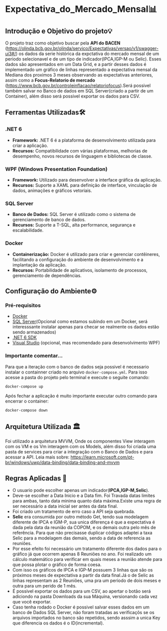 # Expectativa_do_Mercado_Mensal📊
## Introdução e Objetivo do projeto💡
O projeto traz como objetivo buscar pela **API do BACEN** (https://olinda.bcb.gov.br/olinda/servico/Expectativas/versao/v1/swagger-ui3#/) 
 os dados da serie histórica da expctativa do mercado mensal de um periodo selecionavel e de um tipo de indicador(IPCA,IGP-M ou Selic). Esses dados são apresentados em um Data Grid, e a partir desses dados é implementado um gráfico de linhas representado a expectativa mensal da Mediana dos proximos 3 meses observando as expectativas anteriores, assim como a **Focus-Relatorio de mercado** (https://www.bcb.gov.br/controleinflacao/relatoriofocus).Será possivel também salvar no Banco de dados em SQL Server(criado a partir de um Container), além disso será possivel exportar os dados para CSV. 

## Ferramentas Utilizadas🛠️

### .NET 6

- **Framework:** .NET 6 é a plataforma de desenvolvimento utilizada para criar a aplicação.
- **Recursos:** Compatibilidade com várias plataformas, melhorias de desempenho, novos recursos de linguagem e bibliotecas de classe.

### WPF (Windows Presentation Foundation)

- **Framework:** Utilizado para desenvolver a interface gráfica da aplicação.
- **Recursos:** Suporte a XAML para definição de interface, vinculação de dados, animações e gráficos vetoriais.

### SQL Server

- **Banco de Dados:** SQL Server é utilizado como o sistema de gerenciamento de banco de dados.
- **Recursos:** Suporte a T-SQL, alta performance, segurança e escalabilidade.

### Docker

- **Containerização:** Docker é utilizado para criar e gerenciar contêineres, facilitando a configuração do ambiente de desenvolvimento e a implantação da aplicação.
- **Recursos:** Portabilidade de aplicativos, isolamento de processos, gerenciamento de dependências.

## Configuração do Ambiente⚙️

### Pré-requisitos

- [Docker](https://www.docker.com/get-started)
- [SQL Server](https://www.microsoft.com/en-us/sql-server/sql-server-downloads)(Opcional como estamos subindo em um Docker, será interesssante instalar apenas para checar se realmente os dados estão sendo armazenados)
- [.NET 6 SDK](https://dotnet.microsoft.com/download/dotnet/6.0)
- [Visual Studio](https://visualstudio.microsoft.com/) (opcional, mas recomendado para desenvolvimento WPF)
### Importante comentar...
Para que a iteração com o banco de dados seja possivel é necessario instalar o containner criado no arquivo ```docker-compose.yml```. Para  isso acesse a pasta do projeto pelo terminal e execute o seguite comando:
```bash
docker-compose up
````
Após fechar a aplicação é muito importante executar outro comando para encerrar o container:
```bash
docker-compose down
````
## Arquitetura Utilizada 🏛️
Foi utilizado a arquitetura MVVM, Onde  os componentes View interagem com os VM e os Vm interagem com os Models, além disso foi criada uma pasta de services para criar a integração com o Banco de Dados e para acessar a API. 
Leia mais sobre: https://learn.microsoft.com/pt-br/windows/uwp/data-binding/data-binding-and-mvvm
## Regras Aplicadas 📜
- O usuario pode escolher apenas um indicador(**IPCA,IGP-M,Selic**).
- Deve-se escolher a Data Inicio e a Data fim. Foi Travada datas limites para ambas, tanto data minima quanto data máxima.Existe uma regra de ser necessário a data inicial ser antes da data final.
- Foi criado um tratamento de erro caso a API seja quebrada.
- **Selic** era consumida por outro método Get, tendo sua modelagem diferente de IPCA e IGM-P, sua unica diferença é que a expectativa é dada pela data da reunião da COPOM, e os demais outra pelo mês de referência. Para que não precisasse duplicar códigos adaptei a taxa Selic para a modelagem das demais, sendo a data de referencia as reuniões.
- Por esse efeito  foi necessário um tratamento diferente dos dados para o gráfico já que ocorrem apenas 8 Reuniões no ano. Foi realizado um cálculo matemático para verificar em quais meses a reunião atende para que possa plotar o gráfico  de forma coesa.
- Com isso os gráficos de IPCA e IGP-M possuem 3 linhas que são os próximos meses de expectativa a partir da data final.Já o de Selic as linhas representam as 2 Reuniões, uma pra um periodo de dois meses e outra para um perido de 1 mês.
- É possivel exportar os dados para um CSV, ao apertar o botão será adiciondo na pasta Downloads da sua Máquina, versionando cada vez que você exportar.
- Caso tenha rodado o Docker é possivel salvar esses dados em um banco de Dados SQL Server, não foram tratadas as verificaçõs se os arquivos importados no banco são repetidos, sendo asssim a unica Key que diferencia os dados é o ID(incremental).



